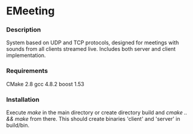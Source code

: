 EMeeting
========

### Description

System based on UDP and TCP protocols, designed for meetings with sounds from all clients streamed live.
Includes both server and client implementation.

### Requirements

CMake 2.8
gcc 4.8.2
boost 1.53

### Installation

Execute _make_ in the main directory or create directory build and _cmake .. && make_ from there.
This should create binaries 'client' and 'server' in build/bin.
